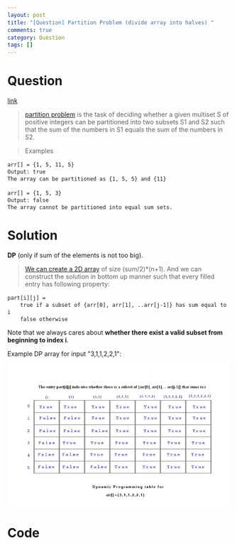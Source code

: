 ```yaml
---
layout: post
title: "[Question] Partition Problem (divide array into halves) "
comments: true
category: Question
tags: []
---
```


# Question

[link](http://www.geeksforgeeks.org/dynamic-programming-set-18-partition-problem/)

> [partition problem](https://en.wikipedia.org/wiki/Partition_problem) is the task of deciding whether a given multiset S of positive integers can be partitioned into two subsets S1 and S2 such that the sum of the numbers in S1 equals the sum of the numbers in S2.

> Examples

    arr[] = {1, 5, 11, 5}
    Output: true
    The array can be partitioned as {1, 5, 5} and {11}

    arr[] = {1, 5, 3}
    Output: false
    The array cannot be partitioned into equal sum sets.

# Solution

**DP** (only if sum of the elements is not too big).

> [We can create a 2D array](http://www.geeksforgeeks.org/dynamic-programming-set-18-partition-problem/) of size (sum/2)\*(n+1). And we can construct the solution in bottom up manner such that every filled entry has following property:

    part[i][j] =
        true if a subset of {arr[0], arr[1], ..arr[j-1]} has sum equal to i
        false otherwise

Note that we always cares about **whether there exist a valid subset from beginning to index i**.

Example DP array for input "3,1,1,2,2,1":

![](/images/partition-problem-dp.jpg)

# Code
